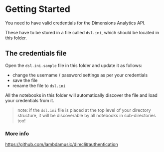 # Getting Started

You need to have valid credentials for the Dimensions Analytics API. 

These have to be stored in a file called `dsl.ini`, which should be located in this folder. 

## The credentials file 

Open the `dsl.ini.sample` file in this folder and update it as follows:

* change the username / password settings as per your credentials 
* save the file
* rename the file to `dsl.ini`

All the notebooks in this folder will automatically discover the file and load your credentials from it. 

> note: if the `dsl.ini` file is placed at the top level of your directory structure, it will be discoverable by all notebooks in sub-directories too! 

### More info

https://github.com/lambdamusic/dimcli#authentication
